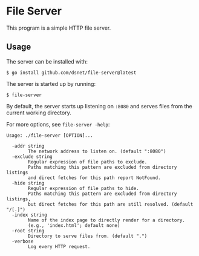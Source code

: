 # File Server

This program is a simple HTTP file server.

## Usage

The server can be installed with:
```
$ go install github.com/dsnet/file-server@latest
```

The server is started up by running:
```
$ file-server
```

By default, the server starts up listening on `:8080` and
serves files from the current working directory.

For more options, see `file-server -help`:
```
Usage: ./file-server [OPTION]...

  -addr string
        The network address to listen on. (default ":8080")
  -exclude string
        Regular expression of file paths to exclude.
        Paths matching this pattern are excluded from directory listings
        and direct fetches for this path report NotFound.
  -hide string
        Regular expression of file paths to hide.
        Paths matching this pattern are excluded from directory listings, 
        but direct fetches for this path are still resolved. (default "/[.]")
  -index string
        Name of the index page to directly render for a directory.
        (e.g., 'index.html'; default none)
  -root string
        Directory to serve files from. (default ".")
  -verbose
        Log every HTTP request.
```